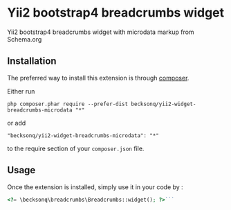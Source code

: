Yii2 bootstrap4 breadcrumbs widget
==================================
Yii2 bootstrap4 breadcrumbs widget with microdata markup from Schema.org

Installation
------------

The preferred way to install this extension is through [composer](http://getcomposer.org/download/).

Either run

```
php composer.phar require --prefer-dist becksonq/yii2-widget-breadcrumbs-microdata "*"
```

or add

```
"becksonq/yii2-widget-breadcrumbs-microdata": "*"
```

to the require section of your `composer.json` file.


Usage
-----

Once the extension is installed, simply use it in your code by  :

```php
<?= \becksonq\breadcrumbs\Breadcrumbs::widget(); ?>```